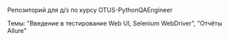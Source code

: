 Репозиторий для д/з по курсу OTUS-PythonQAEngineer 

Темы:
    "Введение в тестирование Web UI, Selenium WebDriver",
    "Отчёты Allure"

